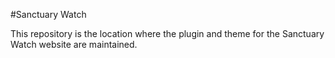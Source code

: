 #Sanctuary Watch

This repository is the location where the plugin and theme for the Sanctuary Watch website are maintained.